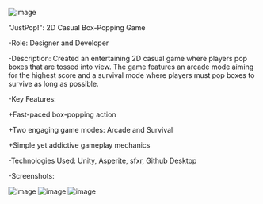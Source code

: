 ![image](https://github.com/user-attachments/assets/eacbeba6-2506-44de-8aed-54e377bd4342)


"JustPop!": 2D Casual Box-Popping Game

-Role: Designer and Developer

-Description: Created an entertaining 2D casual game where players pop boxes that are tossed into view. 
The game features an arcade mode aiming for the highest score and a survival mode where players must pop boxes to survive as long as possible.

-Key Features:

+Fast-paced box-popping action

+Two engaging game modes: Arcade and Survival 

+Simple yet addictive gameplay mechanics

-Technologies Used: Unity, Asperite, sfxr, Github Desktop

-Screenshots:

![image](https://github.com/user-attachments/assets/d59bb303-ac90-4aae-8266-015c9ad00d11)
![image](https://github.com/user-attachments/assets/7c4dba48-6430-4c67-a5e4-c41cff265fb9)
![image](https://github.com/user-attachments/assets/22493793-386e-4936-8d22-9e9c907706bb)



